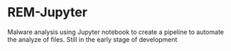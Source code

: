 # REM-Jupyter
Malware analysis using Jupyter notebook to create a pipeline to automate the analyze of files. 
Still in the early stage of development

